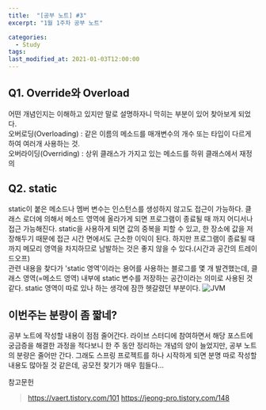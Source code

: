 ```yaml
---
title:  "[공부 노트] #3"
excerpt: "1월 1주차 공부 노트"

categories:
  - Study
tags:
last_modified_at: 2021-01-03T12:00:00
---
```

## Q1. Override와 Overload
어떤 개념인지는 이해하고 있지만 말로 설명하자니 막히는 부분이 있어 찾아보게 되었다.  
오버로딩(Overloading) : 같은 이름의 메소드를 매개변수의 개수 또는 타입이 다르게 하여 여러개 사용하는 것.  
오버라이딩(Overriding) : 상위 클래스가 가지고 있는 메소드를 하위 클래스에서 재정의  

## Q2. static
static이 붙은 메소드나 멤버 변수는 인스턴스를 생성하지 않고도 접근이 가능하다. 클래스 로더에 의해서 메소드 영역에 올라가게 되면 프로그램이 종료될 때 까지 어디서나 접근 가능해진다. static을 사용하게 되면 값의 중복을 피할 수 있고, 한 장소에 값을 저장해두기 때문에 접근 시간 면에서도 근소한 이익이 된다. 하지만 프로그램이 종료될 때 까지 메모리 영역을 차지하므로 남발하는 것은 좋지 않을 수 있다.(시간과 공간의 트레이드오프)  
관련 내용을 찾다가 'static 영역'이라는 용어를 사용하는 블로그를 몇 개 발견했는데, 클래스 영역(=메소드 영역) 내부에 static 변수를 저장하는 공간이라는 의미로 사용된 것 같다. static 영역이 따로 있나 하는 생각에 잠깐 헷갈렸던 부분이다.
![JVM](https://img1.daumcdn.net/thumb/R1280x0/?scode=mtistory2&fname=http%3A%2F%2Fcfile22.uf.tistory.com%2Fimage%2F9973563D5ACE0315215FF6)

## 이번주는 분량이 좀 짧네?
공부 노트에 작성할 내용이 점점 줄어간다. 라이브 스터디에 참여하면서 해당 포스트에 궁금증을 해결한 과정을 적다보니 한 주 동안 정리하는 개념의 양이 늘었지만, 공부 노트의 분량은 줄어만 간다. 그래도 스프링 프로젝트를 하나 시작하게 되면 분명 따로 작성할 내용도 많아질 것 같은데, 공모전 찾기가 매우 힘들다...

참고문헌
> https://vaert.tistory.com/101
https://jeong-pro.tistory.com/148
